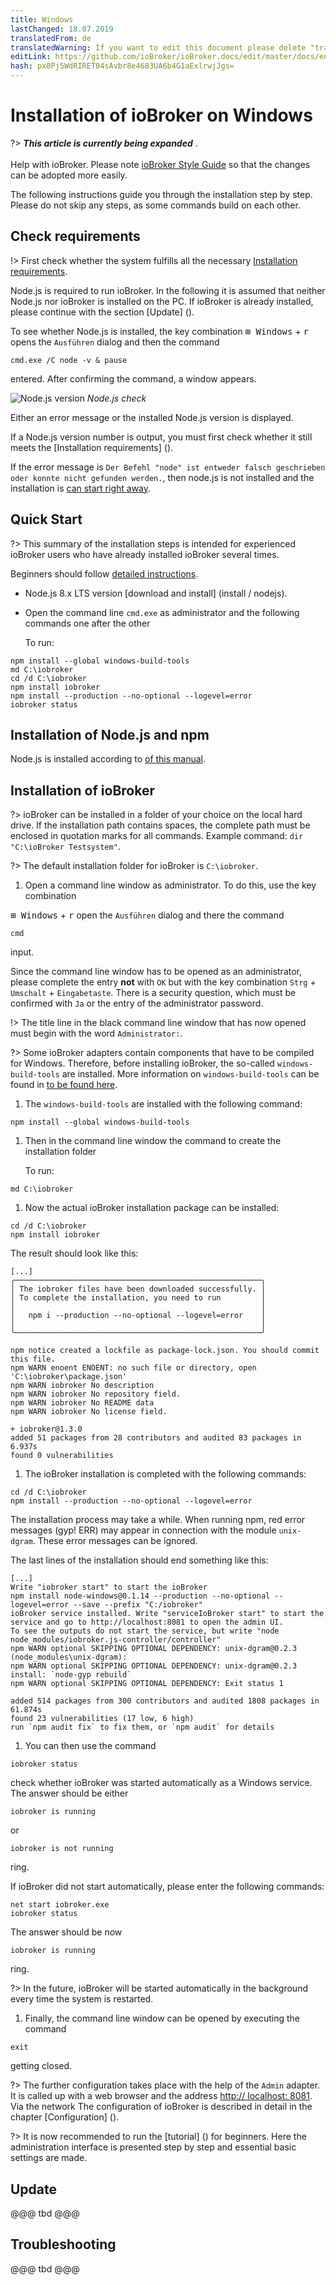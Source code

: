 ```yaml
---
title: Windows
lastChanged: 18.07.2019
translatedFrom: de
translatedWarning: If you want to edit this document please delete "translatedFrom" field, elsewise this document will be translated automatically again
editLink: https://github.com/ioBroker/ioBroker.docs/edit/master/docs/en/install/windows.md
hash: px8Pj5WdRIRET04sAvbr8e4683UA6b4G1aExlrwjJgs=
---
```

# Installation of ioBroker on Windows
?> ***This article is currently being expanded*** .<br><br> Help with ioBroker. Please note [ioBroker Style Guide](community/styleguidedoc) so that the changes can be adopted more easily.

The following instructions guide you through the installation step by step. Please do not skip any steps, as some commands build on each other.

## Check requirements
!> First check whether the system fulfills all the necessary [Installation requirements](install/requirements).

Node.js is required to run ioBroker. In the following it is assumed that neither Node.js nor ioBroker is installed on the PC. If ioBroker is already installed, please continue with the section [Update] ().

To see whether Node.js is installed, the key combination <kbd>⊞ Windows</kbd> + <kbd>r</kbd> opens the `Ausführen` dialog and then the command

```
cmd.exe /C node -v & pause
```

entered. After confirming the command, a window appears.

![Node.js version](../../de/install/media/w02nodecheck.png) *Node.js check*

Either an error message or the installed Node.js version is displayed.

If a Node.js version number is output, you must first check whether it still meets the [Installation requirements] ().

If the error message is `Der Befehl "node" ist entweder falsch geschrieben oder konnte nicht gefunden werden.`, then node.js is not installed and the installation is [can start right away](#nodeinst).

## Quick Start
?> This summary of the installation steps is intended for experienced ioBroker users who have already installed ioBroker several times.

Beginners should follow [detailed instructions](#nodeinst).

* Node.js 8.x LTS version [download and install] (install / nodejs).
* Open the command line `cmd.exe` as administrator and the following commands one after the other

  To run:

```
npm install --global windows-build-tools
md C:\iobroker
cd /d C:\iobroker
npm install iobroker
npm install --production --no-optional --logevel=error
iobroker status
```

<div id="nodeinst"></div>

## Installation of Node.js and npm
Node.js is installed according to [of this manual](install/nodejs).

## Installation of ioBroker
?> ioBroker can be installed in a folder of your choice on the local hard drive. If the installation path contains spaces, the complete path must be enclosed in quotation marks for all commands.
Example command: `dir "C:\ioBroker Testsystem"`.

?> The default installation folder for ioBroker is `C:\iobroker`.

1. Open a command line window as administrator. To do this, use the key combination

<kbd>⊞ Windows</kbd> + <kbd>r</kbd> open the `Ausführen` dialog and there the command

```
cmd
```

   input.

Since the command line window has to be opened as an administrator, please complete the entry **not** with `OK` but with the key combination `Strg` + `Umschalt` + `Eingabetaste`. There is a security question, which must be confirmed with `Ja` or the entry of the administrator password.

!> The title line in the black command line window that has now opened must begin with the word `Administrator:`.

?> Some ioBroker adapters contain components that have to be compiled for Windows. Therefore, before installing ioBroker, the so-called `windows-build-tools` are installed. More information on `windows-build-tools` can be found in [to be found here](https://github.com/felixrieseberg/windows-build-tools).

1. The `windows-build-tools` are installed with the following command:

```
npm install --global windows-build-tools
```

1. Then in the command line window the command to create the installation folder

   To run:

```
md C:\iobroker
```

1. Now the actual ioBroker installation package can be installed:

```
cd /d C:\iobroker
npm install iobroker
```

   The result should look like this:

```
[...]
╭───────────────────────────────────────────────────────╮
│ The iobroker files have been downloaded successfully. │
│ To complete the installation, you need to run         │
│                                                       │
│   npm i --production --no-optional --logevel=error    │
│                                                       │
╰───────────────────────────────────────────────────────╯

npm notice created a lockfile as package-lock.json. You should commit this file.
npm WARN enoent ENOENT: no such file or directory, open 'C:\iobroker\package.json'
npm WARN iobroker No description
npm WARN iobroker No repository field.
npm WARN iobroker No README data
npm WARN iobroker No license field.

+ iobroker@1.3.0
added 51 packages from 28 contributors and audited 83 packages in 6.937s
found 0 vulnerabilities
```

1. The ioBroker installation is completed with the following commands:

```
cd /d C:\iobroker
npm install --production --no-optional --logevel=error
```

The installation process may take a while. When running npm, red error messages (gyp! ERR) may appear in connection with the module `unix-dgram`. These error messages can be ignored.

   The last lines of the installation should end something like this:

```
[...]
Write "iobroker start" to start the ioBroker
npm install node-windows@0.1.14 --production --no-optional --logevel=error --save --prefix "C:/iobroker"
ioBroker service installed. Write "serviceIoBroker start" to start the service and go to http://localhost:8081 to open the admin UI.
To see the outputs do not start the service, but write "node node_modules/iobroker.js-controller/controller"
npm WARN optional SKIPPING OPTIONAL DEPENDENCY: unix-dgram@0.2.3 (node_modules\unix-dgram):
npm WARN optional SKIPPING OPTIONAL DEPENDENCY: unix-dgram@0.2.3 install: `node-gyp rebuild`
npm WARN optional SKIPPING OPTIONAL DEPENDENCY: Exit status 1

added 514 packages from 300 contributors and audited 1808 packages in 61.874s
found 23 vulnerabilities (17 low, 6 high)
run `npm audit fix` to fix them, or `npm audit` for details
```

1. You can then use the command

```
iobroker status
```

check whether ioBroker was started automatically as a Windows service.
The answer should be either

```
iobroker is running
```

   or

```
iobroker is not running
```

   ring.

   If ioBroker did not start automatically, please enter the following commands:

```
net start iobroker.exe
iobroker status
```

   The answer should be now

```
iobroker is running
```

   ring.

?> In the future, ioBroker will be started automatically in the background every time the system is restarted.

1. Finally, the command line window can be opened by executing the command

```
exit
```

   getting closed.

?> The further configuration takes place with the help of the `Admin` adapter. It is called up with a web browser and the address [http:// localhost: 8081](http://localhost:8081). Via the network The configuration of ioBroker is described in detail in the chapter [Configuration] ().

?> It is now recommended to run the [tutorial] () for beginners. Here the administration interface is presented step by step and essential basic settings are made.

## Update
@@@ tbd @@@

## Troubleshooting
@@@ tbd @@@